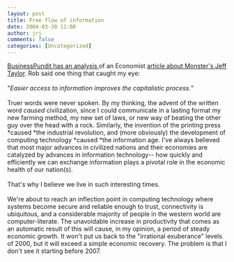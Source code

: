 ```yaml
---
layout: post
title: Free flow of information
date: 2004-03-30 11:00
author: jrj
comments: false
categories: [Uncategorized]
---
```

<a href="http://www.businesspundit.com/archives/001247.html" target="_blank">BusinessPundit has an analysis </a>of an Economist <a href="http://www.economist.com/printedition/displayStory.cfm?Story_ID=2536078" target="_blank">article about Monster's Jeff Taylor</a>. Rob said one thing that caught my eye:<br /><br />"*Easier access to information improves the capitalistic process.*"<br /><br />Truer words were never spoken. By my thinking, the advent of the written word *caused* civilization, since I could communicate in a lasting format my new farming method, my new set of laws, or new way of beating the other guy over the head with a rock. Similarly, the invention of the printing press *caused *the industrial revolution, and (more obviously) the development of computing technology *caused *the information age. I've always believed that most major advances in civilized nations and their economies are catalyzed by advances in information technology-- how quickly and efficiently we can exchange information plays a pivotal role in the economic health of our nation(s).<br /><br />That's why I believe we live in such interesting times.<br /><br />We're about to reach an inflection point in computing technology where systems become secure and reliable enough to trust, connectivity is ubiquitous, and a considerable majority of people in the western world are computer-literate. The unavoidable increase in productivity that comes as an automatic result of this will cause, in my opinion, a period of steady economic growth. It won't put us back to the "irrational exuberance" levels of 2000, but it will exceed a simple economic recovery. The problem is that I don't see it starting before 2007.
